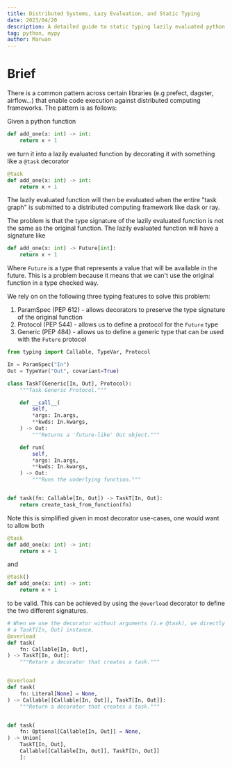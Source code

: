 ```yaml
---
title: Distributed Systems, Lazy Evaluation, and Static Typing
date: 2023/04/20
description: A detailed guide to static typing lazily evaluated python code
tag: python, mypy
author: Marwan
---
```


# Brief

There is a common pattern across certain libraries (e.g prefect, dagster, airflow...) that enable code execution against distributed computing frameworks. The pattern is as follows:

Given a python function
```python
def add_one(x: int) -> int:
    return x + 1
```

we turn it into a lazily evaluated function by decorating it with something like a `@task` decorator
```python
@task
def add_one(x: int) -> int:
    return x + 1
```

The lazily evaluated function will then be evaluated when the entire "task graph" is submitted to a distributed computing framework like dask or ray. 

The problem is that the type signature of the lazily evaluated function is not the same as the original function. The lazily evaluated function will have a signature like
```python
def add_one(x: int) -> Future[int]:
    return x + 1
```

Where `Future` is a type that represents a value that will be available in the future. This is a problem because it means that we can't use the original function in a type checked way.

We rely on on the following three typing features to solve this problem:
1. ParamSpec (PEP 612) - allows decorators to preserve the type signature of the original function
2. Protocol (PEP 544) - allows us to define a protocol for the `Future` type 
3. Generic (PEP 484) - allows us to define a generic type that can be used with the `Future` protocol


```python
from typing import Callable, TypeVar, Protocol

In = ParamSpec("In")
Out = TypeVar("Out", covariant=True)

class TaskT(Generic[In, Out], Protocol):
    """Task Generic Protocol."""

    def __call__(
        self,
        *args: In.args,
        **kwds: In.kwargs,
    ) -> Out:
        """Returns a 'future-like' Out object."""

    def run(
        self,
        *args: In.args,
        **kwds: In.kwargs,
    ) -> Out:
        """Runs the underlying function."""


def task(fn: Callable[In, Out]) -> TaskT[In, Out]:
    return create_task_from_function(fn)
```

Note this is simplified given in most decorator use-cases, one would want to allow both
```python
@task
def add_one(x: int) -> int:
    return x + 1
```
and
```python
@task()
def add_one(x: int) -> int:
    return x + 1
```
to be valid. This can be achieved by using the `@overload` decorator to define the two different signatures.


```python
# When we use the decorator without arguments (i.e @task), we directly get back
# a TaskT[In, Out] instance.
@overload
def task(
    fn: Callable[In, Out],
) -> TaskT[In, Out]:
    """Return a decorator that creates a task."""


@overload
def task(
    fn: Literal[None] = None,
) -> Callable[[Callable[In, Out]], TaskT[In, Out]]:
    """Return a decorator that creates a task."""


def task(
    fn: Optional[Callable[In, Out]] = None,
) -> Union[
    TaskT[In, Out],
    Callable[[Callable[In, Out]], TaskT[In, Out]]
    ]:
```

